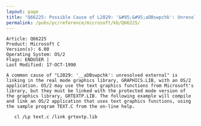 ```yaml
---
layout: page
title: "Q66225: Possible Cause of L2029: '&#95;&#95;aDBswpchk': Unresolved External"
permalink: /pubs/pc/reference/microsoft/kb/Q66225/
---
```


	Article: Q66225
	Product: Microsoft C
	Version(s): 6.00
	Operating System: OS/2
	Flags: ENDUSER |
	Last Modified: 17-OCT-1990
	
	A common cause of "L2029: '__aDBswpchk': unresolved external" is
	linking in the real mode graphics library, GRAPHICS.LIB, with an OS/2
	application. OS/2 may use the text graphics functions from Microsoft's
	library, but they must be linked with the protected mode version of
	the graphics library, GRTEXTP.LIB. The following example will compile
	and link an OS/2 application that uses text graphics functions, using
	the sample program TEXT.C from the on-line help.
	
	   cl /Lp text.c /link grtextp.lib
